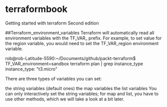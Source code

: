 # terraformbook

Getting started with terraform Second edition

##Terraform_environment_variables
Terraform will automatically read all environment variables with the TF_VAR_ prefix.
For example, to set value for the region variable, you would need to set the TF_VAR_region environment variable.


rob@rob-Latitude-5590:~/Documents/github/packt-terraform$ TF_VAR_environment=sandbox terraform plan | grep instance_type
      instance_type:                         "t3.micro"




There are three types of variables you can set:

the string variables (default ones)
the map variables
the list variables
You can only interactively set the string variables; for map and list, you have to use other methods, which we will take a look at a bit later.

